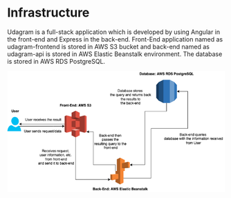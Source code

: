 # Infrastructure

Udagram is a full-stack application which is developed by using Angular in the front-end and Express in the back-end. Front-End application named as udagram-frontend is stored in AWS S3 bucket and back-end named as udagram-api is stored in AWS Elastic Beanstalk environment. The database is stored in AWS RDS PostgreSQL.

![](../docs/screenshots/infrastructure.png)

